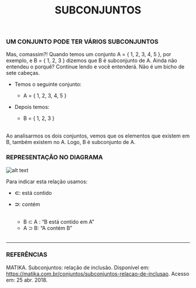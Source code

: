 <h1 align = "center"> SUBCONJUNTOS </h1>

<br>

### UM CONJUNTO PODE TER VÁRIOS SUBCONJUNTOS

Mas, comassim?! Quando temos um conjunto A = { 1, 2, 3, 4, 5 }, por exemplo, e B = { 1, 2, 3 } dizemos que B é subconjunto de A. Ainda não entendeu o porquê? Continue lendo e você entenderá. Não é um bicho de sete cabeças.

- Temos o seguinte conjunto:
    -  A = { 1, 2, 3, 4, 5 }

- Depois temos:
    - B = { 1, 2, 3 } <br><br>

Ao analisarmos os dois conjuntos, vemos que os elementos que existem em B, também existem no A. Logo, B é subconjunto de A.

### REPRESENTAÇÃO NO DIAGRAMA

![alt text](https://raw.githubusercontent.com/ranielcsar/Matematica/master/imagens/subconjunto.png "Subconjunto")

Para indicar esta relação usamos:

- **⊂**: está contido
- **⊃**: contém <br><br>

    - B ⊂ A : “B está contido em A”
    - A ⊃ B: “A contém B”
<br><br>

___


### REFERÊNCIAS

MATIKA. Subconjuntos: relação de inclusão. Disponível em: <https://matika.com.br/conjuntos/subconjuntos-relacao-de-inclusao>. Acesso em: 25 abr. 2018.
